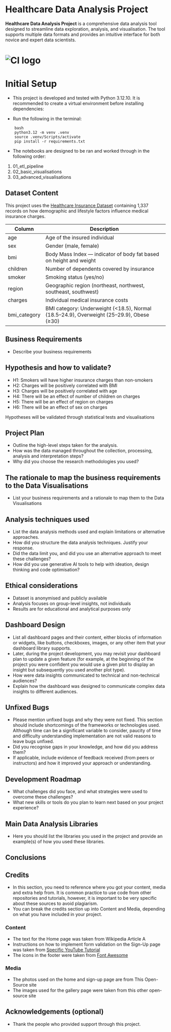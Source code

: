 # Healthcare Data Analysis Project

**Healthcare Data Analysis Project** is a comprehensive data analysis tool designed to streamline data exploration, analysis, and visualisation. The tool supports multiple data formats and provides an intuitive interface for both novice and expert data scientists.

# ![CI logo](https://codeinstitute.s3.amazonaws.com/fullstack/ci_logo_small.png)

# Initial Setup
* This project is developed and tested with Python 3.12.10.
It is recommended to create a virtual environment before installing dependencies:

* Run the following in the terminal:  
```
    bash
    python3.12 -m venv .venv
    source .venv/Scripts/activate
    pip install -r requirements.txt
```

* The notebooks are designed to be ran and worked through in the following order:
1. 01_etl_pipeline
2. 02_basic_visualisations
3. 03_advanced_visualisations

## Dataset Content
This project uses the [Healthcare Insurance Dataset](https://www.kaggle.com/datasets/willianoliveiragibin/healthcare-insurance) containing 1,337 records on how demographic and lifestyle factors influence medical insurance charges.

| Column        | Description                                                                                  |
|---------------|----------------------------------------------------------------------------------------------|
| age           | Age of the insured individual                                                                |
| sex           | Gender (male, female)                                                                        |
| bmi           | Body Mass Index — indicator of body fat based on height and weight                           |
| children      | Number of dependents covered by insurance                                                    |
| smoker        | Smoking status (yes/no)                                                                      |
| region        | Geographic region (northeast, northwest, southeast, southwest)                               |
| charges       | Individual medical insurance costs                                                           |
| bmi_category  | BMI category: Underweight (<18.5), Normal (18.5–24.9), Overweight (25–29.9), Obese (≥30)     |


## Business Requirements
* Describe your business requirements


## Hypothesis and how to validate?
* H1: Smokers will have higher insurance charges than non-smokers
* H2: Charges will be positively correlated with BMI
* H3: Charges will be positively correlated with age
* H4: There will be an effect of number of children on charges
* H5: There will be an effect of region on charges
* H6: There will be an effect of sex on charges  
  
Hypotheses will be validated through statistical tests and visualisations

## Project Plan
* Outline the high-level steps taken for the analysis.
* How was the data managed throughout the collection, processing, analysis and interpretation steps?
* Why did you choose the research methodologies you used?

## The rationale to map the business requirements to the Data Visualisations
* List your business requirements and a rationale to map them to the Data Visualisations

## Analysis techniques used
* List the data analysis methods used and explain limitations or alternative approaches.
* How did you structure the data analysis techniques. Justify your response.
* Did the data limit you, and did you use an alternative approach to meet these challenges?
* How did you use generative AI tools to help with ideation, design thinking and code optimisation?

## Ethical considerations
* Dataset is anonymised and publicly available
* Analysis focuses on group-level insights, not individuals
* Results are for educational and analytical purposes only

## Dashboard Design
* List all dashboard pages and their content, either blocks of information or widgets, like buttons, checkboxes, images, or any other item that your dashboard library supports.
* Later, during the project development, you may revisit your dashboard plan to update a given feature (for example, at the beginning of the project you were confident you would use a given plot to display an insight but subsequently you used another plot type).
* How were data insights communicated to technical and non-technical audiences?
* Explain how the dashboard was designed to communicate complex data insights to different audiences. 

## Unfixed Bugs
* Please mention unfixed bugs and why they were not fixed. This section should include shortcomings of the frameworks or technologies used. Although time can be a significant variable to consider, paucity of time and difficulty understanding implementation are not valid reasons to leave bugs unfixed.
* Did you recognise gaps in your knowledge, and how did you address them?
* If applicable, include evidence of feedback received (from peers or instructors) and how it improved your approach or understanding.

## Development Roadmap
* What challenges did you face, and what strategies were used to overcome these challenges?
* What new skills or tools do you plan to learn next based on your project experience? 

## Main Data Analysis Libraries
* Here you should list the libraries you used in the project and provide an example(s) of how you used these libraries.

## Conclusions

## Credits 

* In this section, you need to reference where you got your content, media and extra help from. It is common practice to use code from other repositories and tutorials, however, it is important to be very specific about these sources to avoid plagiarism. 
* You can break the credits section up into Content and Media, depending on what you have included in your project. 

### Content 

- The text for the Home page was taken from Wikipedia Article A
- Instructions on how to implement form validation on the Sign-Up page was taken from [Specific YouTube Tutorial](https://www.youtube.com/)
- The icons in the footer were taken from [Font Awesome](https://fontawesome.com/)

### Media

- The photos used on the home and sign-up page are from This Open-Source site
- The images used for the gallery page were taken from this other open-source site



## Acknowledgements (optional)
* Thank the people who provided support through this project.
